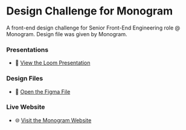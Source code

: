 # Design Challenge for Monogram

A front-end design challenge for Senior Front-End Engineering role @ Monogram.
Design file was given by Monogram.

### Presentations
- 🎥 [View the Loom Presentation](https://www.loom.com/share/b7c47f022fb54ef6954228f055664d8a?sid=58cc82bb-cab6-42e1-8985-78e24b7f9e0f "Watch our detailed project walk-through on Loom")

### Design Files
- 🎨 [Open the Figma File](https://www.figma.com/file/5RWCuQd6aCiAS4BJKyxPfQ/Monogram?type=design&node-id=0%3A1&mode=design&t=05YAU9pIf3PJFKtu-1 "Access our design layouts in Figma")

### Live Website
- 🌐 [Visit the Monogram Website](https://monogram-kappa.vercel.app/ "See the live Monogram project")
